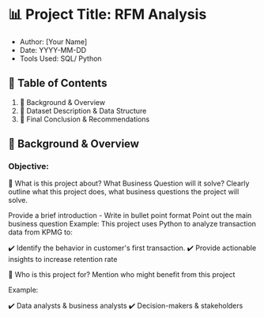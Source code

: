 # 📊 Project Title: RFM Analysis
- Author: [Your Name]
- Date: YYYY-MM-DD
- Tools Used: SQL/ Python

## 📑 Table of Contents
1. 📌 Background & Overview
2. 📂 Dataset Description & Data Structure
3. 🔎 Final Conclusion & Recommendations

## 📌 Background & Overview
### Objective:
📖 What is this project about? What Business Question will it solve?
Clearly outline what this project does, what business questions the project will solve.

Provide a brief introduction - Write in bullet point format
Point out the main business question
Example: This project uses Python to analyze transaction data from KPMG to:

✔️ Identify the behavior in customer's first transaction.
✔️ Provide actionable insights to increase retention rate

👤 Who is this project for?
Mention who might benefit from this project

Example:

✔️ Data analysts & business analysts
✔️ Decision-makers & stakeholders

